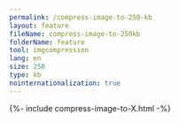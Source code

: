 ```yaml
---
permalink: /compress-image-to-250-kb
layout: feature
fileName: compress-image-to-250kb
folderName: feature
tool: imgcompression
lang: en
size: 250
type: kb
nointernationalization: true
---
```

{%- include compress-image-to-X.html -%}       
